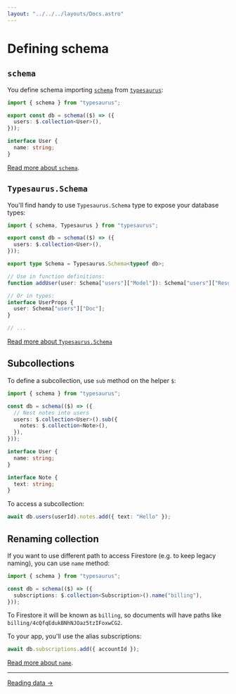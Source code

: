 ```yaml
---
layout: "../../../layouts/Docs.astro"
---
```


# Defining schema

## `schema`

You define schema importing [`schema`](/docs/api/schema) from [`typesaurus`]:

```ts
import { schema } from "typesaurus";

export const db = schema(($) => ({
  users: $.collection<User>(),
}));

interface User {
  name: string;
}
```

[Read more about `schema`](/docs/api/schema).

## `Typesaurus.Schema`

You'll find handy to use `Typesaurus.Schema` type to expose your database types:

```ts
import { schema, Typesaurus } from "typesaurus";

export const db = schema(($) => ({
  users: $.collection<User>(),
}));

export type Schema = Typesaurus.Schema<typeof db>;

// Use in function definitions:
function addUser(user: Schema["users"]["Model"]): Schema["users"]["Result"];

// Or in types:
interface UserProps {
  user: Schema["users"]["Doc"];
}

// ...
```

[Read more about `Typesaurus.Schema`](/docs/types/schema)

## Subcollections

To define a subcollection, use `sub` method on the helper `$`:

```ts
import { schema } from "typesaurus";

const db = schema(($) => ({
  // Nest notes into users
  users: $.collection<User>().sub({
    notes: $.collection<Note>(),
  }),
}));

interface User {
  name: string;
}

interface Note {
  text: string;
}
```

To access a subcollection:

```ts
await db.users(userId).notes.add({ text: "Hello" });
```

## Renaming collection

If you want to use different path to access Firestore (e.g. to keep legacy naming), you can use `name` method:

```ts
import { schema } from "typesaurus";

const db = schema(($) => ({
  subscriptions: $.collection<Subscription>().name("billing"),
}));
```

To Firestore it will be known as `billing`, so documents will have paths like `billing/4cQfqEdukBNhNJOaz5tzIFoxwCG2`.

To your app, you'll use the alias subscriptions:

```ts
await db.subscriptions.add({ accountId });
```

[Read more about `name`](/docs/api/schema#collectionname).

---

[Reading data →](/docs/intro/reading)

[`typesaurus`]: https://www.npmjs.com/package/typesaurus
